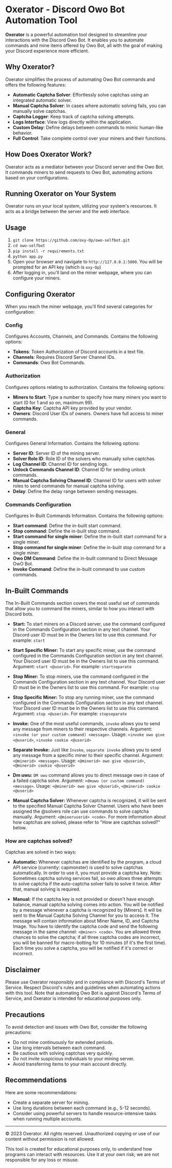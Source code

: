 # Oxerator - Discord Owo Bot Automation Tool


**Oxerator** is a powerful automation tool designed to streamline your interactions with the Discord Owo Bot. It enables you to automate commands and mine items offered by Owo Bot, all with the goal of making your Discord experience more efficient.

## Why Oxerator?

Oxerator simplifies the process of automating Owo Bot commands and offers the following features:

- **Automatic Captcha Solver**: Effortlessly solve captchas using an integrated automatic solver.
- **Manual Captcha Solver**: In cases where automatic solving fails, you can manually solve captchas.
- **Captcha Logger**: Keep track of captcha solving attempts.
- **Logs Interface**: View logs directly within the application.
- **Custom Delay**: Define delays between commands to mimic human-like behavior.
- **Full Control**: Take complete control over your miners and their functions.

## How Does Oxerator Work?

Oxerator acts as a mediator between your Discord server and the Owo Bot. It commands miners to send requests to Owo Bot, automating actions based on your configurations.

## Running Oxerator on Your System

Oxerator runs on your local system, utilizing your system's resources. It acts as a bridge between the server and the web interface.

## Usage

1. `git clone https://github.com/oxy-Op/owo-selfbot.git`
2. `cd owo-selfbot`
3. `pip install -r requirements.txt`
4. `python app.py`
5. Open your browser and navigate to `http://127.0.0.1:5000`. You will be prompted for an API key (which is `oxy-Op`)
6. After logging in, you'll land on the miner webpage, where you can configure your miners.

## Configuring Oxerator

When you reach the miner webpage, you'll find several categories for configuration:

### Config
Configures Accounts, Channels, and Commands. Contains the following options:

- **Tokens**: Token Authorization of Discord accounts in a text file.
- **Channels**: Requires Discord Server Channel IDs.
- **Commands**: Owo Bot Commands.

### Authorization
Configures options relating to authorization. Contains the following options:

- **Miners to Start**: Type a number to specify how many miners you want to start (0 for 1 and so on, maximum 99).
- **Captcha Key**: Captcha API key provided by your vendor.
- **Owners**: Discord User IDs of owners. Owners have full access to miner commands.

### General
Configures General Information. Contains the following options:

- **Server ID**: Server ID of the mining server.
- **Solver Role ID**: Role ID of the solvers who manually solve captchas.
- **Log Channel ID**: Channel ID for sending logs.
- **Unlock Commands Channel ID**: Channel ID for sending unlock commands.
- **Manual Captcha Solving Channel ID**: Channel ID for users with solver roles to send commands for manual captcha solving.
- **Delay**: Define the delay range between sending messages.

### Commands Configuration
Configures In-Built Commands Information. Contains the following options:

- **Start command**: Define the in-built start command.
- **Stop command**: Define the in-built stop command.
- **Start command for single miner**: Define the in-built start command for a single miner.
- **Stop command for single miner**: Define the in-built stop command for a single miner.
- **Owo DM Command**: Define the in-built command to Direct Message OwO Bot.
- **Invoke Command**: Define the in-built command to use custom commands.

## In-Built Commands

The In-Built Commands section covers the most useful set of commands that allow you to command the miners, similar to how you interact with Discord bots.

- **Start:** To start miners on a Discord server, use the command configured in the Commands Configuration section in any text channel. Your Discord user ID must be in the Owners list to use this command. For example: `start`

- **Start Specific Miner:** To start any specific miner, use the command configured in the Commands Configuration section in any text channel. Your Discord user ID must be in the Owners list to use this command. Argument: `start <@userid>`. For example: `startseparate`

- **Stop Miner:** To stop miners, use the command configured in the Commands Configuration section in any text channel. Your Discord user ID must be in the Owners list to use this command. For example: `stop`

- **Stop Specific Miner:** To stop any running miner, use the command configured in the Commands Configuration section in any text channel. Your Discord user ID must be in the Owners list to use this command. Argument: `stop <@userid>`. For example: `stopseparate`

- **Invoke:** One of the most useful commands, `invoke` allows you to send any message from miners to their respective channels. Argument: `>invoke (or your custom command) <message>`. Usage: `>invoke owo give <@userid>`, `>invoke cookie <@userid>`

- **Separate Invoke:** Just like `Invoke`, `separate invoke` allows you to send any message from a specific miner to their specific channel. Argument: `<@minerid> <message>`. Usage: `<@minerid> owo give <@userid>`, `<@minerid> cookie <@userid>`

- **Dm uwu:** `DM uwu` command allows you to direct message owo in case of a failed captcha solve. Argument: `>dmuwu (or custom command) <message>`. Usage: `<@minerid> owo give <@userid>`, `<@minerid> cookie <@userid>`

- **Manual Captcha Solver:** Whenever captcha is recognized, it will be sent to the specified Manual Captcha Solver Channel. Users who have been assigned the @solvers role can use commands to solve captcha manually. Argument: `<@mineruserid> <code>`. For more information about how captchas are solved, please refer to "How are captchas solved?" below.

### How are captchas solved?

Captchas are solved in two ways:

- **Automatic:** Whenever captchas are identified by the program, a cloud API service (currently: capmonster) is used to solve captchas automatically. In order to use it, you must provide a captcha key. Note: Sometimes captcha solving services fail, so owo allows three attempts to solve captcha if the auto-captcha solver fails to solve it twice. After that, manual solving is required.

- **Manual:** If the captcha key is not provided or doesn't have enough balance, manual captcha solving comes into action. You will be notified by a message whenever a captcha is recognized by [Miners]. It will be sent to the Manual Captcha Solving Channel for you to access it. The message will contain information about Miner Name, ID, and Captcha Image. You have to identify the captcha code and send the following message in the same channel: `<@miner> <code>`. You are allowed three chances to solve the captcha; if all three captcha codes are incorrect, you will be banned for macro-botting for 10 minutes (if it's the first time). Each time you solve a captcha, you will be notified if it's correct or incorrect.

## Disclaimer

Please use Oxerator responsibly and in compliance with Discord's Terms of Service. Respect Discord's rules and guidelines when automating actions with this tool. Note that automating Owo Bot is against Discord's Terms of Service, and Oxerator is intended for educational purposes only.

## Precautions

To avoid detection and issues with Owo Bot, consider the following precautions:

- Do not mine continuously for extended periods.
- Use long intervals between each command.
- Be cautious with solving captchas very quickly.
- Do not invite suspicious individuals to your mining server.
- Avoid transferring items to your main account directly.

## Recommendations

Here are some recommendations:

- Create a separate server for mining.
- Use long durations between each command (e.g., 5-12 seconds).
- Consider using powerful servers to handle resource-intensive tasks when running multiple accounts.

---

© 2023 Oxerator. All rights reserved. Unauthorized copying or use of our content without permission is not allowed.

This tool is created for educational purposes only, to understand how programs can interact with resources. Use it at your own risk; we are not responsible for any loss or misuse.
